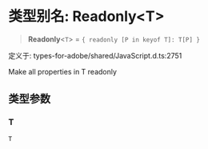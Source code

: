 # 类型别名: Readonly\<T\>

> **Readonly**\<`T`\> = `{ readonly [P in keyof T]: T[P] }`

定义于: types-for-adobe/shared/JavaScript.d.ts:2751

Make all properties in T readonly

## 类型参数

### T

`T`
